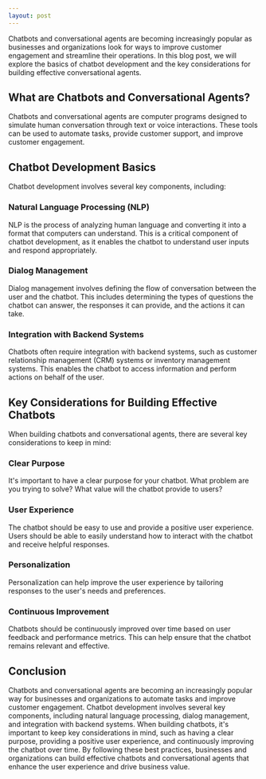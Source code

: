 ```yaml
---
layout: post
---
```

Chatbots and conversational agents are becoming increasingly popular as businesses and organizations look for ways to improve customer engagement and streamline their operations. In this blog post, we will explore the basics of chatbot development and the key considerations for building effective conversational agents.

## What are Chatbots and Conversational Agents?

Chatbots and conversational agents are computer programs designed to simulate human conversation through text or voice interactions. These tools can be used to automate tasks, provide customer support, and improve customer engagement.

## Chatbot Development Basics

Chatbot development involves several key components, including:

### Natural Language Processing (NLP)

NLP is the process of analyzing human language and converting it into a format that computers can understand. This is a critical component of chatbot development, as it enables the chatbot to understand user inputs and respond appropriately.

### Dialog Management

Dialog management involves defining the flow of conversation between the user and the chatbot. This includes determining the types of questions the chatbot can answer, the responses it can provide, and the actions it can take.

### Integration with Backend Systems

Chatbots often require integration with backend systems, such as customer relationship management (CRM) systems or inventory management systems. This enables the chatbot to access information and perform actions on behalf of the user.

## Key Considerations for Building Effective Chatbots

When building chatbots and conversational agents, there are several key considerations to keep in mind:

### Clear Purpose

It's important to have a clear purpose for your chatbot. What problem are you trying to solve? What value will the chatbot provide to users?

### User Experience

The chatbot should be easy to use and provide a positive user experience. Users should be able to easily understand how to interact with the chatbot and receive helpful responses.

### Personalization

Personalization can help improve the user experience by tailoring responses to the user's needs and preferences.

### Continuous Improvement

Chatbots should be continuously improved over time based on user feedback and performance metrics. This can help ensure that the chatbot remains relevant and effective.

## Conclusion

Chatbots and conversational agents are becoming an increasingly popular way for businesses and organizations to automate tasks and improve customer engagement. Chatbot development involves several key components, including natural language processing, dialog management, and integration with backend systems. When building chatbots, it's important to keep key considerations in mind, such as having a clear purpose, providing a positive user experience, and continuously improving the chatbot over time. By following these best practices, businesses and organizations can build effective chatbots and conversational agents that enhance the user experience and drive business value.